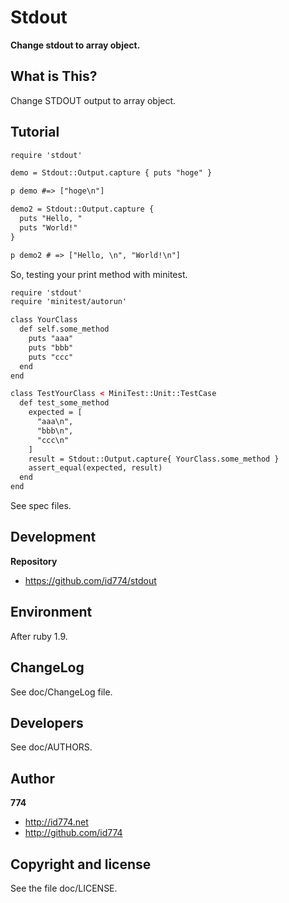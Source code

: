 Stdout
======

**Change stdout to array object.**


What is This?
-------------

Change STDOUT output to array object.


Tutorial
--------

``` html
require 'stdout'

demo = Stdout::Output.capture { puts "hoge" }

p demo #=> ["hoge\n"]

demo2 = Stdout::Output.capture {
  puts "Hello, "
  puts "World!"
}

p demo2 # => ["Hello, \n", "World!\n"]
```

So, testing your print method with minitest.

``` html
require 'stdout'
require 'minitest/autorun'

class YourClass
  def self.some_method
    puts "aaa"
    puts "bbb"
    puts "ccc"
  end
end

class TestYourClass < MiniTest::Unit::TestCase
  def test_some_method
    expected = [
      "aaa\n",
      "bbb\n",
      "ccc\n"
    ]
    result = Stdout::Output.capture{ YourClass.some_method }
    assert_equal(expected, result)
  end
end
```

See spec files.


Development
-----------

**Repository**

+ https://github.com/id774/stdout


Environment
-----------

After ruby 1.9.


ChangeLog
---------

See doc/ChangeLog file.


Developers
----------

See doc/AUTHORS.


Author
------

**774**

+ http://id774.net
+ http://github.com/id774


Copyright and license
---------------------

See the file doc/LICENSE.

